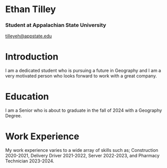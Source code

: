 # Ethan Tilley

### Student at Appalachian State University 

tilleyeh@appstate.edu

# Introduction

I am a dedicated student who is pursuing a future in Geography and I am a very motivated person who looks forward to work with a great company. 

# Education

I am a Senior who is about to graduate in the fall of 2024 with a Geography Degree. 

# Work Experience

My work experience varies to a wide array of skills such as; Construction 2020-2021, Delivery Driver 2021-2022, Server 2022-2023, and Pharmacy Technician 2023-2024.  


